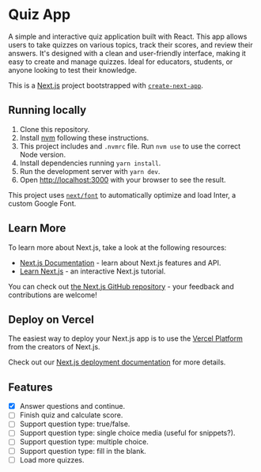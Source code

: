 # Quiz App

A simple and interactive quiz application built with React. This app allows users to take quizzes on various topics, track their scores, and review their answers. It's designed with a clean and user-friendly interface, making it easy to create and manage quizzes. Ideal for educators, students, or anyone looking to test their knowledge.

This is a [Next.js](https://nextjs.org/) project bootstrapped with [`create-next-app`](https://github.com/vercel/next.js/tree/canary/packages/create-next-app).

## Running locally

1. Clone this repository.
2. Install [nvm](https://github.com/nvm-sh/nvm) following these instructions.
3. This project includes and `.nvmrc` file. Run `nvm use` to use the correct Node version.
4. Install dependencies running `yarn install`.
5. Run the development server with `yarn dev`.
6. Open [http://localhost:3000](http://localhost:3000) with your browser to see the result.

This project uses [`next/font`](https://nextjs.org/docs/basic-features/font-optimization) to automatically optimize and load Inter, a custom Google Font.

## Learn More

To learn more about Next.js, take a look at the following resources:

- [Next.js Documentation](https://nextjs.org/docs) - learn about Next.js features and API.
- [Learn Next.js](https://nextjs.org/learn) - an interactive Next.js tutorial.

You can check out [the Next.js GitHub repository](https://github.com/vercel/next.js/) - your feedback and contributions are welcome!

## Deploy on Vercel

The easiest way to deploy your Next.js app is to use the [Vercel Platform](https://vercel.com/new?utm_medium=default-template&filter=next.js&utm_source=create-next-app&utm_campaign=create-next-app-readme) from the creators of Next.js.

Check out our [Next.js deployment documentation](https://nextjs.org/docs/deployment) for more details.

## Features

- [x] Answer questions and continue.
- [ ] Finish quiz and calculate score.
- [ ] Support question type: true/false.
- [ ] Support question type: single choice media (useful for snippets?).
- [ ] Support question type: multiple choice.
- [ ] Support question type: fill in the blank.
- [ ] Load more quizzes.
